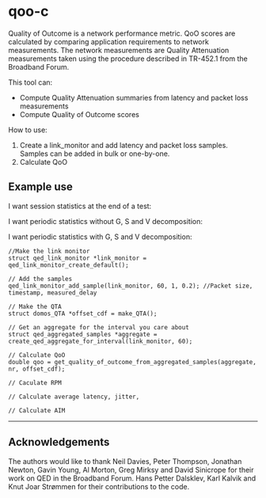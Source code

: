 # qoo-c

Quality of Outcome is a network performance metric. 
QoO scores are calculated by comparing application requirements to network measurements.
The network measurements are Quality Attenuation measurements taken using the procedure described in TR-452.1 from the Broadband Forum.

This tool can:

* Compute Quality Attenuation summaries from latency and packet loss measurements
* Compute Quality of Outcome scores

How to use:

1. Create a link_monitor and add latency and packet loss samples. Samples can be added in bulk or one-by-one.
2. Calculate QoO

Example use
---

I want session statistics at the end of a test:


I want periodic statistics without G, S and V decomposition:


I want periodic statistics with G, S and V decomposition:

    //Make the link monitor
    struct qed_link_monitor *link_monitor = qed_link_monitor_create_default();

    // Add the samples
    qed_link_monitor_add_sample(link_monitor, 60, 1, 0.2); //Packet size, timestamp, measured_delay

    // Make the QTA
    struct domos_QTA *offset_cdf = make_QTA();

    // Get an aggregate for the interval you care about
    struct qed_aggregated_samples *aggregate = create_qed_aggregate_for_interval(link_monitor, 60);

    // Calculate QoO
    double qoo = get_quality_of_outcome_from_aggregated_samples(aggregate, nr, offset_cdf);

    // Caculate RPM

    // Calculate average latency, jitter, 

    // Calculate AIM
---

## Acknowledgements
The authors would like to thank Neil Davies, Peter Thompson, Jonathan Newton, Gavin Young, Al Morton, Greg Mirksy and David Sinicrope for their work on QED in the Broadband Forum.
Hans Petter Dalsklev, Karl Kalvik and Knut Joar Strømmen for their contributions to the code.